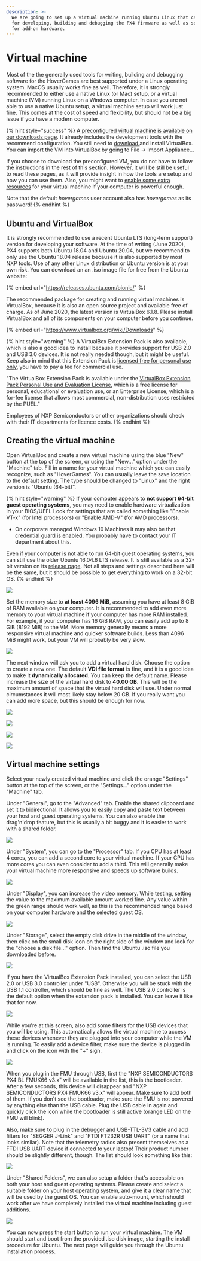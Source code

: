 ```yaml
---
description: >-
  We are going to set up a virtual machine running Ubuntu Linux that can be used
  for developing, building and debugging the PX4 firmware as well as software
  for add-on hardware.
---
```


# Virtual machine

Most of the the generally used tools for writing, building and debugging software for the HoverGames are best supported under a Linux operating system. MacOS usually works fine as well. Therefore, it is strongly recommended to either use a native Linux \(or Mac\) setup, or a virtual machine \(VM\) running Linux on a Windows computer. In case you are not able to use a native Ubuntu setup, a virtual machine setup will work just fine. This comes at the cost of speed and flexibility, but should not be a big issue if you have a modern computer.

{% hint style="success" %}
[A preconfigured virtual machine is available on our downloads page](../../downloads.md#preconfigured-virtual-machine-image-with-development-tools). It already includes the development tools with the recommend configuration. You still need to [download ](../../downloads.md#oracle-vm-virtualbox)and install VirtualBox. You can import the VM into VirtualBox by going to File -&gt; Import Appliance...

If you choose to download the preconfigured VM, you do not have to follow the instructions in the rest of this section. However, it will be still be useful to read these pages, as it will provide insight in how the tools are setup and how you can use them. Also, you might want to [enable some extra resources](virtual-machine.md#virtual-machine-properties) for your virtual machine if your computer is powerful enough.

Note that the default _hovergames_ user account also has _hovergames_ as its password!
{% endhint %}

## Ubuntu and VirtualBox

It is strongly recommended to use a recent Ubuntu LTS \(long-term support\) version for developing your software. At the time of writing \(June 2020\), PX4 supports both Ubuntu 18.04 and Ubuntu 20.04, but we recommend to only use the Ubuntu 18.04 release because it is also supported by most NXP tools. Use of any other Linux distribution or Ubuntu version is at your own risk. You can download an an .iso image file for free from the Ubuntu website:

{% embed url="https://releases.ubuntu.com/bionic/" %}

The recommended package for creating and running virtual machines is VirtualBox, because it is also an open source project and available free of charge. As of June 2020, the latest version is VirtualBox 6.1.8. Please install VirtualBox and all of its components on your computer before you continue.  

{% embed url="https://www.virtualbox.org/wiki/Downloads" %}

{% hint style="warning" %}
A VirtualBox Extension Pack is also available, which is also a good idea to install because it provides support for USB 2.0 and USB 3.0 devices. It is not really needed though, but it might be useful. Keep also in mind that this Extension Pack is [licensed free for personal use only](https://www.virtualbox.org/wiki/Licensing_FAQ), you have to pay a fee for commercial use.

"The VirtualBox Extension Pack is available under the [VirtualBox Extension Pack Personal Use and Evaluation License](https://www.virtualbox.org/wiki/VirtualBox_PUEL), which is a free license for personal, educational or evaluation use, or an Enterprise License, which is a for-fee license that allows most commercial, non-distribution uses restricted by the PUEL."

Employees of NXP Semiconductors or other organizations should check with their IT departments for licence costs.
{% endhint %}

## Creating the virtual machine

Open VirtualBox and create a new virtual machine using the blue "New" button at the top of the screen, or using the "New..." option under the "Machine" tab. Fill in a name for your virtual machine which you can easily recognize, such as "HoverGames". You can usually leave the save location to the default setting. The type should be changed to "Linux" and the right version is "Ubuntu \(64-bit\)".

{% hint style="warning" %}
If your computer appears to **not support 64-bit** **guest operating systems**, you may need to enable hardware virtualization in your BIOS/UEFI. Look for settings that are called something like "Enable VT-x" \(for Intel processors\) or "Enable AMD-V" \(for AMD processors\).

* On corporate managed Windows 10 Machines it may also be that [credential guard is enabled](https://kb.vmware.com/s/article/2146361). You probably have to contact your IT department about this.

Even if your computer is not able to run 64-bit guest operating systems, you can still use the older Ubuntu 16.04.6 LTS release. It is still available as a 32-bit version on its [release page](https://releases.ubuntu.com/xenial/). Not all steps and settings described here will be the same, but it should be possible to get everything to work on a 32-bit OS.
{% endhint %}

![](../../.gitbook/assets/hg_vm1.png)

Set the memory size to **at least 4096 MiB**, assuming you have at least 8 GiB of RAM available on your computer. It is recommended to add even more memory to your virtual machine if your computer has more RAM installed. For example, if your computer has 16 GiB RAM, you can easily add up to 8 GiB \(8192 MiB\) to the VM. More memory generally means a more responsive virtual machine and quicker software builds. Less than 4096 MiB might work, but your VM will probably be very slow.

![](../../.gitbook/assets/hg_vm2.png)

The next window will ask you to add a virtual hard disk. Choose the option to create a new one. The default **VDI file format** is fine, and it is a good idea to make it **dynamically allocated**. You can keep the default name. Please increase the size of the virtual hard disk to **40.00 GB**. This will be the maximum amount of space that the virtual hard disk will use. Under normal circumstances it will most likely stay below 20 GB. If you really want you can add more space, but this should be enough for now.

![](../../.gitbook/assets/hg_vm3.png)

![](../../.gitbook/assets/hg_vm4.png)

![](../../.gitbook/assets/hg_vm5.png)

![](../../.gitbook/assets/hg_vm6.png)

## Virtual machine settings

Select your newly created virtual machine and click the orange "Settings" button at the top of the screen, or the "Settings..." option under the "Machine" tab.

Under "General", go to the "Advanced" tab. Enable the shared clipboard and set it to bidirectional. It allows you to easily copy and paste text between your host and guest operating systems. You can also enable the drag'n'drop feature, but this is usually a bit buggy and it is easier to work with a shared folder.

![](../../.gitbook/assets/hg_vm7.png)

Under "System", you can go to the "Processor" tab. If you CPU has at least 4 cores, you can add a second core to your virtual machine. If your CPU has more cores you can even consider to add a third. This will generally make your virtual machine more responsive and speeds up software builds.

![](../../.gitbook/assets/hg_vm8.png)

Under "Display", you can increase the video memory. While testing, setting the value to the maximum available amount worked fine. Any value within the green range should work well, as this is the recommended range based on your computer hardware and the selected guest OS.

![](../../.gitbook/assets/hg_vm9.png)

Under "Storage", select the empty disk drive in the middle of the window, then click on the small disk icon on the right side of the window and look for the "choose a disk file..." option. Then find the Ubuntu .iso file you downloaded before.

![](../../.gitbook/assets/hg_vm10.png)

If you have the VirtualBox Extension Pack installed, you can select the USB 2.0 or USB 3.0 controller under "USB". Otherwise you will be stuck with the USB 1.1 controller, which should be fine as well. The USB 2.0 controller is the default option when the extansion pack is installed. You can leave it like that for now.

![](../../.gitbook/assets/hg_vm11.png)

While you're at this screen, also add some filters for the USB devices that you will be using. This automatically allows the virtual machine to access these devices whenever they are plugged into your computer while the VM is running. To easily add a device filter, make sure the device is plugged in and click on the icon with the "+" sign.

![](../../.gitbook/assets/hg_vm12.png)

When you plug in the FMU through USB, first the "NXP SEMICONDUCTORS PX4 BL FMUK66 v3.x" will be available in the list, this is the bootloader. After a few seconds, this device will disappear and "NXP SEMICONDUCTORS PX4 FMUK66 v3.x" will appear. Make sure to add both of them. If you don't see the bootloader, make sure the FMU is not powered by anything else than the USB cable. Plug the USB cable in again and quickly click the icon while the bootloader is still active \(orange LED on the FMU will blink\). 

Also, make sure to plug in the debugger and USB-TTL-3V3 cable and add filters for "SEGGER J-Link" and "FTDI FT232R USB UART" \(or a name that looks similar\). Note that the telemetry radios also present themselves as a FTDI USB UART device if connected to your laptop! Their product number should be slightly different, though. The list should look something like this:

![](../../.gitbook/assets/hg_vm13.png)

Under "Shared Folders", we can also setup a folder that's accessible on both your host and guest operating systems. Please create and select a suitable folder on your host operating system, and give it a clear name that will be used by the guest OS. You can enable auto-mount, which should work after we have completely installed the virtual machine including guest additions.

![](../../.gitbook/assets/hg_vm14.png)

You can now press the start button to run your virtual machine. The VM should start and boot from the provided .iso disk image, starting the install procedure for Ubuntu. The next page will guide you through the Ubuntu installation process.

